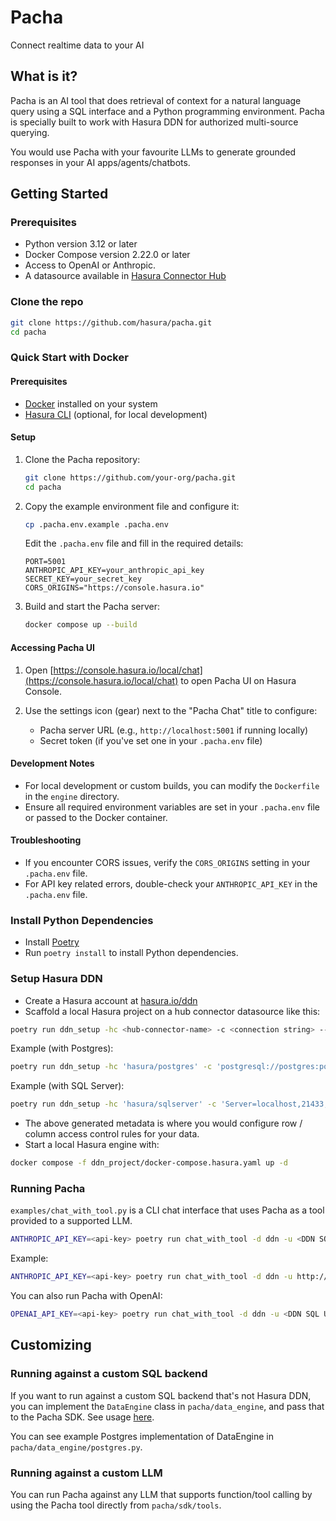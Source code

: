 # Pacha

Connect realtime data to your AI

## What is it?

Pacha is an AI tool that does retrieval of context for a natural language query using a SQL interface and a Python programming environment.
Pacha is specially built to work with Hasura DDN for authorized multi-source querying.

You would use Pacha with your favourite LLMs to generate grounded responses in your AI apps/agents/chatbots.

## Getting Started

### Prerequisites

- Python version 3.12 or later
- Docker Compose version 2.22.0 or later
- Access to OpenAI or Anthropic.
- A datasource available in [Hasura Connector Hub](https://hasura.io/connectors)

### Clone the repo

```bash
git clone https://github.com/hasura/pacha.git
cd pacha
```

### Quick Start with Docker

#### Prerequisites
- [Docker](https://docs.docker.com/get-docker/) installed on your system
- [Hasura CLI](https://hasura.io/docs/latest/hasura-cli/install-hasura-cli/) (optional, for local development)

#### Setup

1. Clone the Pacha repository:
   ```bash
   git clone https://github.com/your-org/pacha.git
   cd pacha
   ```

2. Copy the example environment file and configure it:
   ```bash
   cp .pacha.env.example .pacha.env
   ```
   Edit the `.pacha.env` file and fill in the required details:
   ```
   PORT=5001
   ANTHROPIC_API_KEY=your_anthropic_api_key
   SECRET_KEY=your_secret_key
   CORS_ORIGINS="https://console.hasura.io"
   ```

3. Build and start the Pacha server:
   ```bash
   docker compose up --build
   ```

#### Accessing Pacha UI


1. Open [https://console.hasura.io/local/chat](https://console.hasura.io/local/chat) to open Pacha UI on Hasura Console. 

2. Use the settings icon (gear) next to the "Pacha Chat" title to configure:
   - Pacha server URL (e.g., `http://localhost:5001` if running locally)
   - Secret token (if you've set one in your `.pacha.env` file)

#### Development Notes

- For local development or custom builds, you can modify the `Dockerfile` in the `engine` directory.
- Ensure all required environment variables are set in your `.pacha.env` file or passed to the Docker container.

#### Troubleshooting

- If you encounter CORS issues, verify the `CORS_ORIGINS` setting in your `.pacha.env` file.
- For API key related errors, double-check your `ANTHROPIC_API_KEY` in the `.pacha.env` file.
 


### Install Python Dependencies

- Install [Poetry](https://python-poetry.org/docs/)
- Run `poetry install` to install Python dependencies.

### Setup Hasura DDN

- Create a Hasura account at <a href="https://hasura.io/ddn" target="_blank">hasura.io/ddn</a>
- Scaffold a local Hasura project on a hub connector datasource like this:
```bash
poetry run ddn_setup -hc <hub-connector-name> -c <connection string> --dir ddn_project
```

Example (with Postgres):
```bash
poetry run ddn_setup -hc 'hasura/postgres' -c 'postgresql://postgres:postgres@localhost:5432/postgres' --dir ddn_project
```

Example (with SQL Server):
```bash
poetry run ddn_setup -hc 'hasura/sqlserver' -c 'Server=localhost,21433;Uid=SA;Database=sakila;Pwd=Password!;TrustServerCertificate=true' --dir ddn_project
```

- The above generated metadata is where you would configure row / column access control rules for your data.
- Start a local Hasura engine with:
```bash
docker compose -f ddn_project/docker-compose.hasura.yaml up -d
```

### Running Pacha

`examples/chat_with_tool.py` is a CLI chat interface that uses Pacha as a tool provided to a supported LLM.

```bash
ANTHROPIC_API_KEY=<api-key> poetry run chat_with_tool -d ddn -u <DDN SQL URL> -H <header to pass to DDN> --llm anthropic
```

Example:
```bash
ANTHROPIC_API_KEY=<api-key> poetry run chat_with_tool -d ddn -u http://localhost:3000/v1/sql -H 'x-hasura-role: admin' --llm anthropic
```

You can also run Pacha with OpenAI:
```bash
OPENAI_API_KEY=<api-key> poetry run chat_with_tool -d ddn -u <DDN SQL URL> -H <header to pass to DDN> --llm openai
```

## Customizing

### Running against a custom SQL backend

If you want to run against a custom SQL backend that's not Hasura DDN, you can implement the `DataEngine` class in `pacha/data_engine`, and pass that to the Pacha SDK. See usage [here](pacha/sdk/tools/code_tool.py#L57).

You can see example Postgres implementation of DataEngine in `pacha/data_engine/postgres.py`.

### Running against a custom LLM

You can run Pacha against any LLM that supports function/tool calling by using the Pacha tool directly from `pacha/sdk/tools`.
